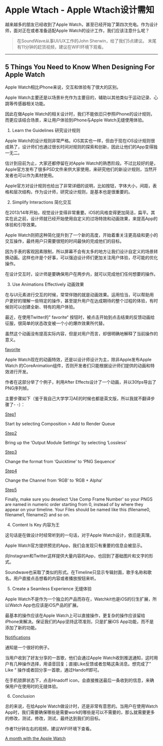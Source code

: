 # Apple Wtach - Apple Wtach设计需知

越来越多的朋友已经收到了Apple Watch，甚至已经开始了第四次充电。作为设计师，面对正在或者准备适配Apple Watch的设计工作，我们应该注意什么呢？  

> 在SoundWave从事UI/UX工作的John Sherwin，给了我们5点建议。
> 末尾有11分钟的赶货视频，建议在WIFI环境下观看。

---- 

## 5 Things You Need to Know When Designing For Apple Watch

Apple Watch相比iPhone来说，交互和体验有了很大的区别。  

Apple Watch主要还是以场景补充作为主要目的，辅助以其他类似于运动记录、心跳等传感器相关功能。  

因此在做Apple Watch的相关设计时，我们不能依旧只参照iPhone的设计规则，而更应该结合场景，来让用户体验到iPhone与Apple Watch无缝使用体验。

1. Learn the Guidelines
研究设计规则

Apple Watch的设计规则非常严格。iOS其实也一样，但由于现在iOS设计规则很成熟了，设计师们也通过很长时间对规则的探索和创新，因此让他们的App变得独一无二。

估计到目前为止，大家还都停留在对Apple Watch的熟悉阶段。不过比较好的是，Apple官方发布了很多PSD文件来供大家使用，来研究他们的新设计规则，当然开发者也可以作为素材使用。  

Apple官方对设计规则也给出了非常详细的说明，比如按钮，字体大小，间距，表格和层次结构，作为设计师，研究设计规则，是基本也是很重要的。

2. Simplify Interactions
简化交互

在2013/14年开始，视觉设计变得非常重要。iOS的风格变得更加简洁，扁平。其实在此之前，设计师就已经开始使用自定义的过场特效和动画效果，来提高App的体验和引导效果。  

Apple Watch则把这种简化提升到了一个新的高度，开始着重关注更高级和更小的交互操作，最终用户只需要很短的时间最快的完成他们的目标。  

因为手表的客观因素限制，所以屏幕不会有太多的地方让我们设计自定义的场景转换动画。这样也许是个好事，可以强迫设计师们更加关注用户体验，尽可能的优化操作。

在设计交互时，设计师是要确保用户在两步内，就可以完成他们任何想要的操作。
  

3. Use Animations Effectively
动画效果

在与UI元素进行交互的时候，常常伴随的就是动画效果。运用恰当，可以帮助用户更好的理解一些特定的操作，甚至提升用户在达成期待的整个过程的体验，有时候则可以创建全新、特有的用户体验。

最近，在使用Twitter的" favorite“ 按钮时，被点击开始到点击结束的反馈动画给征服，很简单的状态改变被一个小的爆炸效果所代替。

虽然这个动画没有提高实际内容，但是对用户而言，却很明确地解释了当前操作的意义。

[favorite](http://mmbiz.qpic.cn/mmbiz/mGXCselWFsu7EnKmJxfjOG1P7ial9WotticcsDPtjQCVnvbSiao3NV7cdEiadLjFicByerK0lpY4ETzvbuo250wSsLA/640?wx_fmt=png&tp=webp&wxfrom=5)
  
Apple Watch现在的动画特效，还是以设计师设计为主，除非Apple发布Apple Watch 的CoreAnimation组件，否则开发者们只能根据设计师们提供的动画和特效进行开发。  

作者在这部分举了个例子，利用After Effects设计了一个动画，并以30fps导出了PNG序列帧。  

主要步骤如下（鉴于我自己大学学习AE的时候也都是英文版，所以我就不翻译步骤了- -）：
  
[Step1](http://mmbiz.qpic.cn/mmbiz/mGXCselWFsu7EnKmJxfjOG1P7ial9Wott3KbGOx7f5UmxEuBAPeoBj6kVv1GggWvu88JjZxZobGhv92FhKl4ehA/640?wx_fmt=png&tp=webp&wxfrom=5)

Start by selecting Composition \> Add to Render Queue

[Step2](http://mmbiz.qpic.cn/mmbiz/mGXCselWFsu7EnKmJxfjOG1P7ial9Wottrkkmw9f8qoQaj2Xn813qlEbFXsWyDic4KsDrlZb3XKJojibMYdr7msqg/640?wx_fmt=png&tp=webp&wxfrom=5)  

Bring up the ‘Output Module Settings’ by selecting ‘Lossless’
  
[Step3](http://mmbiz.qpic.cn/mmbiz/mGXCselWFsu7EnKmJxfjOG1P7ial9WottibgJhX4my2icZb2qibwc3u9DNibnXfoqT3ZfO23WYOFLkRgUcEXM9gTZUw/640?wx_fmt=png&tp=webp&wxfrom=5)

Change the format from ‘Quicktime’ to ‘PNG Sequence’
  
[Step4](http://mmbiz.qpic.cn/mmbiz/mGXCselWFsu7EnKmJxfjOG1P7ial9WottibgJhX4my2icZb2qibwc3u9DNibnXfoqT3ZfO23WYOFLkRgUcEXM9gTZUw/640?wx_fmt=png&tp=webp&wxfrom=5)  

Change the Channel from ‘RGB’ to ‘RGB + Alpha’

[Step5](http://mmbiz.qpic.cn/mmbiz/mGXCselWFsu7EnKmJxfjOG1P7ial9WottIicLWbDXjKnTT0ZtsOKk5rpG9yLMGibNR3cmYmQxIOia6MIibrXq8RHiaEA/640?wx_fmt=png&tp=webp&wxfrom=5)  

Finally, make sure you deselect ‘Use Comp Frame Number’ so your PNGS are named in numeric order starting from 0, instead of by where they appear on your timeline. Your Files should be named like this (filename0, filename1, filename2) and so on.  

4. Content Is Key
内容为王  

这句话是在做设计时经常听到的一句话，对于Apple Watch设计，依旧是真理。

Apple Watch官方提供预览的App，我们会发现只有重要的信息会被显示。  

向Instagram和Twitter这样提供大量内容的App，也回到了基础图片和文字的形式。  

Soundwave也采取了类似的形式。在Timeline只显示专辑封面，歌手名称和歌名。用户直接点击想看的内容或者播放按钮来听。  

5. Create a Seamless Experience
无缝体验  

Apple Watch不是作为一个独立的产品而存在，Watchkit也是iOS的衍生扩展，所以Watch App也应该是iOS产品的扩展。  

最基本的操作应该在Apple Watch上可以直接操作，更复杂的操作应该留给iPhone来解决。保证我们的App坚持这项准则，只是扩展iOS App功能，而不是添加了新的功能。  
  
[Notifications](http://mmbiz.qpic.cn/mmbiz/mGXCselWFsu7EnKmJxfjOG1P7ial9Wottmab37UVZibmekaW8xh7FKGn4CyHbYP3xMZQN70uhuGzEtOF1bUN7N8A/640?wx_fmt=png&tp=webp&wxfrom=5)

通知是一个很好的例子。

当用户收到了好友分享的一首歌，他们会通过Apple Watch收到推送通知，这时用户有几种操作选择，用语音回复；直接Like反馈或者忽略这条消息。想完成了” Like “ 操作或者回分享一首歌，通过Handoff即可。  

在手机锁屏状态下，点击Hnadoff icon，会直接推送最后一条收到的信息，来确保用户在使用时的无缝体验。  

6. Conclusion  

总的来说，在给Apple Watch做设计时，还是非常有意思的。当用户在使用Watch App时，我们需要确保哪些是需要work的哪些是可以不需要的，那么就需要更多的修改，测试，修改，测试，最终达到我们的目标。

作者11分钟左右的视频，建议WIFI环境下查看。

[A month with the Apple Watch](%5Bhttp://v.qq.com/page/g/t/r/g0152zozrtr.html%5D)
